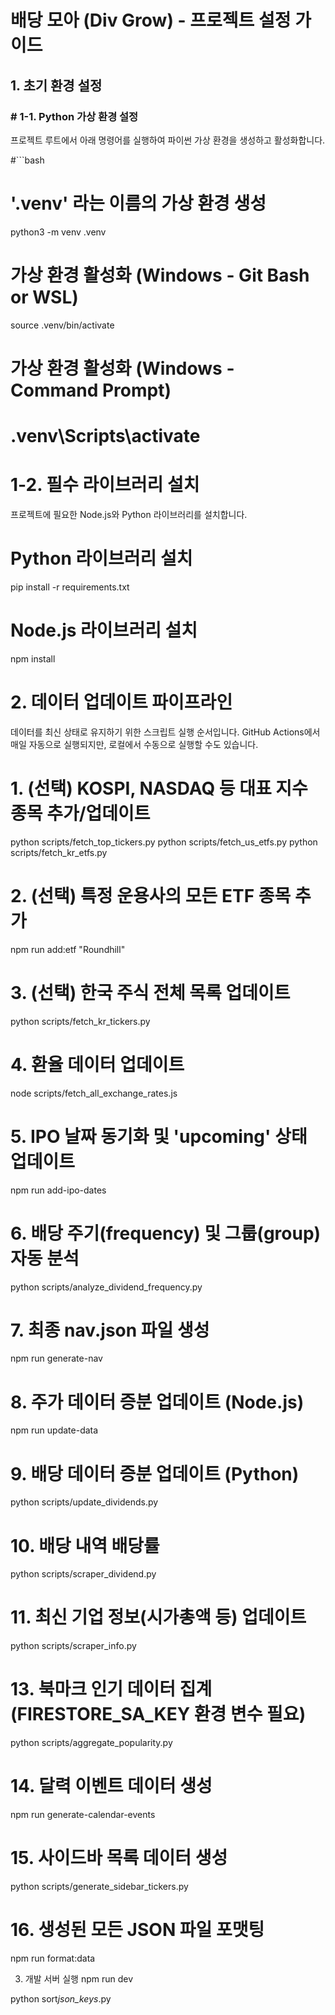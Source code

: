 # 배당 모아 (Div Grow) - 프로젝트 설정 가이드

## 1. 초기 환경 설정

### # 1-1. Python 가상 환경 설정

프로젝트 루트에서 아래 명령어를 실행하여 파이썬 가상 환경을 생성하고 활성화합니다.

#```bash

# '.venv' 라는 이름의 가상 환경 생성

python3 -m venv .venv

# 가상 환경 활성화 (Windows - Git Bash or WSL)

source .venv/bin/activate

# 가상 환경 활성화 (Windows - Command Prompt)

# .venv\Scripts\activate

# 1-2. 필수 라이브러리 설치

프로젝트에 필요한 Node.js와 Python 라이브러리를 설치합니다.

# Python 라이브러리 설치

pip install -r requirements.txt

# Node.js 라이브러리 설치

npm install

# 2. 데이터 업데이트 파이프라인

데이터를 최신 상태로 유지하기 위한 스크립트 실행 순서입니다. GitHub Actions에서 매일 자동으로 실행되지만, 로컬에서 수동으로 실행할 수도 있습니다.

# 1. (선택) KOSPI, NASDAQ 등 대표 지수 종목 추가/업데이트

python scripts/fetch_top_tickers.py
python scripts/fetch_us_etfs.py
python scripts/fetch_kr_etfs.py

# 2. (선택) 특정 운용사의 모든 ETF 종목 추가

npm run add:etf "Roundhill"

# 3. (선택) 한국 주식 전체 목록 업데이트

python scripts/fetch_kr_tickers.py

# 4. 환율 데이터 업데이트

node scripts/fetch_all_exchange_rates.js

# 5. IPO 날짜 동기화 및 'upcoming' 상태 업데이트

npm run add-ipo-dates

# 6. 배당 주기(frequency) 및 그룹(group) 자동 분석

python scripts/analyze_dividend_frequency.py

# 7. 최종 nav.json 파일 생성

npm run generate-nav

# 8. 주가 데이터 증분 업데이트 (Node.js)

npm run update-data

# 9. 배당 데이터 증분 업데이트 (Python)

python scripts/update_dividends.py

# 10. 배당 내역 배당률

python scripts/scraper_dividend.py

# 11. 최신 기업 정보(시가총액 등) 업데이트

python scripts/scraper_info.py

# 13. 북마크 인기 데이터 집계 (FIRESTORE_SA_KEY 환경 변수 필요)

python scripts/aggregate_popularity.py

# 14. 달력 이벤트 데이터 생성

npm run generate-calendar-events

# 15. 사이드바 목록 데이터 생성

python scripts/generate_sidebar_tickers.py

# 16. 생성된 모든 JSON 파일 포맷팅

npm run format:data

3. 개발 서버 실행
   npm run dev

python sort*json_keys*.py
